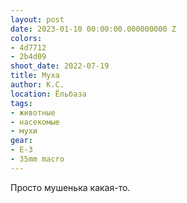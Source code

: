 ```yaml
---
layout: post
date: 2023-01-10 00:00:00.000000000 Z
colors:
- 4d7712
- 2b4d09
shoot_date: 2022-07-19
title: Муха
author: К.С.
location: Ёльбаза
tags:
- животные
- насекомые
- мухи
gear:
- E-3
- 35mm macro
---
```

Просто мушенька какая-то.

